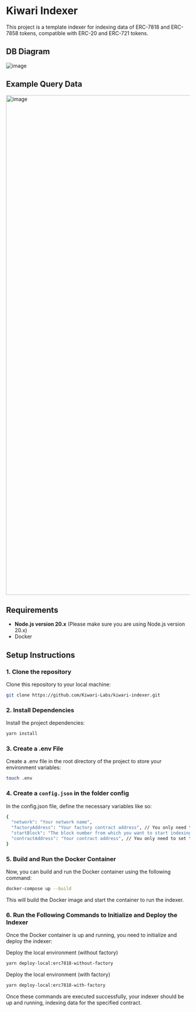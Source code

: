 # Kiwari Indexer
This project is a template indexer for indexing data of ERC-7818 and ERC-7858 tokens, compatible with ERC-20 and ERC-721 tokens.

## DB Diagram
![image](https://github.com/user-attachments/assets/6fcabf31-f596-4599-9ef2-ce5190d994d3)

## Example Query Data
<img width="1366" alt="image" src="https://github.com/user-attachments/assets/2fde928f-2b8e-496f-bd37-264c9e182871" />

## Requirements

- **Node.js version 20.x** (Please make sure you are using Node.js version 20.x)
- Docker

## Setup Instructions

### 1. Clone the repository

Clone this repository to your local machine:

```bash
git clone https://github.com/Kiwari-Labs/kiwari-indexer.git
```

### 2. Install Dependencies

Install the project dependencies:

```bash
yarn install
```

### 3. Create a .env File

Create a .env file in the root directory of the project to store your environment variables:

```bash
touch .env
```

### 4. Create a ``config.json`` in the folder config

In the config.json file, define the necessary variables like so:

```bash
{
  "network": "Your network name",
  "factoryAddress": "Your factory contract address", // You only need to set the value when you want to index token data deployed through the factory.
  "startBlock": "The block number from which you want to start indexing.",
  "contractAddress": "Your contract address", // You only need to set the value when you want to index token data that was not deployed through the factory.
}
```

### 5. Build and Run the Docker Container

Now, you can build and run the Docker container using the following command:

```bash
docker-compose up --build
```
This will build the Docker image and start the container to run the indexer.

### 6. Run the Following Commands to Initialize and Deploy the Indexer
Once the Docker container is up and running, you need to initialize and deploy the indexer:

Deploy the local environment (without factory)

```bash
yarn deploy-local:erc7818-without-factory
```

Deploy the local environment (with factory)

```bash
yarn deploy-local:erc7818-with-factory
```
Once these commands are executed successfully, your indexer should be up and running, indexing data for the specified contract.




